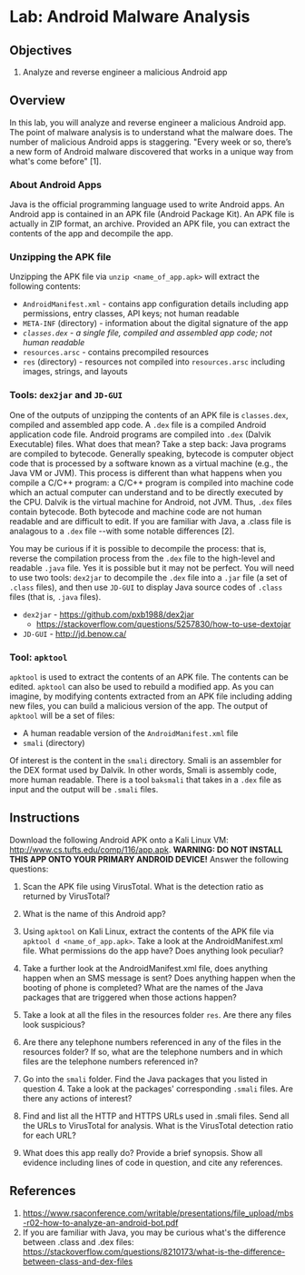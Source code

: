 # Lab: Android Malware Analysis

## Objectives
1. Analyze and reverse engineer a malicious Android app

## Overview
In this lab, you will analyze and reverse engineer a malicious Android app.  The point of malware analysis is to understand what the malware does.  The number of malicious Android apps is staggering.  "Every week or so, there’s a new form of Android malware discovered that works in a unique way from what's come before" [1].

### About Android Apps
Java is the official programming language used to write Android apps.  An Android app is contained in an APK file (Android Package Kit).  An APK file is actually in ZIP format, an archive.  Provided an APK file, you can extract the contents of the app and decompile the app.

### Unzipping the APK file
Unzipping the APK file via `unzip <name_of_app.apk>` will extract the following contents:

* `AndroidManifest.xml` - contains app configuration details including app permissions, entry classes, API keys; not human readable
* `META-INF`  (directory) - information about the digital signature of the app
* _`classes.dex` - a single file, compiled and assembled app code; not human readable_
* `resources.arsc` - contains precompiled resources
* `res` (directory) - resources not compiled into `resources.arsc` including images, strings, and layouts

### Tools: `dex2jar` and `JD-GUI`
One of the outputs of unzipping the contents of an APK file is `classes.dex`, compiled and assembled app code.  A `.dex` file is a compiled Android application code file.  Android programs are compiled into `.dex` (Dalvik Executable) files.  What does that mean?  Take a step back: Java programs are compiled to bytecode.  Generally speaking, bytecode is computer object code that is processed by a software known as a virtual machine (e.g., the Java VM or JVM).  This process is different than what happens when you compile a C/C++ program: a C/C++ program is compiled into machine code which an actual computer can understand and to be directly executed by the CPU.  Dalvik is the virtual machine for Android, not JVM.  Thus, `.dex` files contain bytecode.  Both bytecode and machine code are not human readable and are difficult to edit.  If you are familiar with Java, a .class file is analagous to a `.dex` file --with some notable differences [2].

You may be curious if it is possible to decompile the process: that is, reverse the compilation process from the `.dex` file to the high-level and readable `.java` file.  Yes it is possible but it may not be perfect.  You will need to use two tools: `dex2jar` to decompile the `.dex` file into a `.jar` file (a set of `.class` files), and then use `JD-GUI` to display Java source codes of `.class` files (that is, `.java` files).

* `dex2jar` - https://github.com/pxb1988/dex2jar
  * https://stackoverflow.com/questions/5257830/how-to-use-dextojar
* `JD-GUI` - http://jd.benow.ca/

### Tool: `apktool`
`apktool` is used to extract the contents of an APK file.  The contents can be edited.  `apktool` can also be used to rebuild a modified app.  As you can imagine, by modifying contents extracted from an APK file including adding new files, you can build a malicious version of the app.  The output of `apktool` will be a set of files:

* A human readable version of the `AndroidManifest.xml` file
* `smali` (directory)

Of interest is the content in the `smali` directory.  Smali is an assembler for the DEX format used by Dalvik.  In other words, Smali is assembly code, more human readable.  There is a tool `baksmali` that takes in a `.dex` file as input and the output will be `.smali` files.

## Instructions

Download the following Android APK onto a Kali Linux VM: <a href="http://www.cs.tufts.edu/comp/116/app.apk">http://www.cs.tufts.edu/comp/116/app.apk</a>.  **WARNING: DO NOT INSTALL THIS APP ONTO YOUR PRIMARY ANDROID DEVICE!**  Answer the following questions:

1. Scan the APK file using VirusTotal.  What is the detection ratio as returned by VirusTotal?

2. What is the name of this Android app?

3. Using `apktool` on Kali Linux, extract the contents of the APK file via `apktool d <name_of_app.apk>`.  Take a look at the AndroidManifest.xml file.  What permissions do the app have?  Does anything look peculiar?

4. Take a further look at the AndroidManifest.xml file, does anything happen when an SMS message is sent?   Does anything happen when the booting of phone is completed?  What are the names of the Java packages that are triggered when those actions happen?

5. Take a look at all the files in the resources folder `res`.  Are there any files look suspicious?

6. Are there any telephone numbers referenced in any of the files in the resources folder?  If so, what are the telephone numbers and in which files are the telephone numbers referenced in?

7. Go into the `smali` folder.  Find the Java packages that you listed in question 4.  Take a look at the packages' corresponding `.smali` files.  Are there any actions of interest?

8. Find and list all the HTTP and HTTPS URLs used in .smali files.  Send all the URLs to VirusTotal for analysis.  What is the VirusTotal detection ratio for each URL?

9. What does this app really do?  Provide a brief synopsis.  Show all evidence including lines of code in question, and cite any references.

## References
1. https://www.rsaconference.com/writable/presentations/file_upload/mbs-r02-how-to-analyze-an-android-bot.pdf
2. If you are familiar with Java, you may be curious what's the difference between .class and .dex files: https://stackoverflow.com/questions/8210173/what-is-the-difference-between-class-and-dex-files